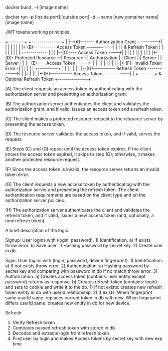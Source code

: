 docker build . -t [image name]

docker run -p [inside port]:[outside port] -d --name [new container name] [image name]

JWT tokens working principles:

  +--------+                                           +---------------+
  |        |--(A)------- Authorization Grant --------->|               |
  |        |                                           |               |
  |        |<-(B)----------- Access Token -------------|               |
  |        |               & Refresh Token             |               |
  |        |                                           |               |
  |        |                            +----------+   |               |
  |        |--(C)---- Access Token ---->|          |   |               |
  |        |                            |          |   |               |
  |        |<-(D)- Protected Resource --| Resource |   | Authorization |
  | Client |                            |  Server  |   |     Server    |
  |        |--(E)---- Access Token ---->|          |   |               |
  |        |                            |          |   |               |
  |        |<-(F)- Invalid Token Error -|          |   |               |
  |        |                            +----------+   |               |
  |        |                                           |               |
  |        |--(G)----------- Refresh Token ----------->|               |
  |        |                                           |               |
  |        |<-(H)----------- Access Token -------------|               |
  +--------+           & Optional Refresh Token        +---------------+


(A) The client requests an access token by authenticating with the authorization server and presenting an authorization grant.

(B) The authorization server authenticates the client and validates the authorization grant, and if valid, issues an access token and a refresh token.

(C) The client makes a protected resource request to the resource server by presenting the access token.

(D) The resource server validates the access token, and if valid, serves the request.

(E) Steps (C) and (D) repeat until the access token expires. If the client knows the access token expired, it skips to step (G); otherwise, it makes another protected resource request.

(F) Since the access token is invalid, the resource server returns an invalid token error.

(G) The client requests a new access token by authenticating with the authorization server and presenting the refresh token. The client authentication requirements are based on the client type and on the authorization server policies.

(H) The authorization server authenticates the client and validates the refresh token, and if valid, issues a new access token (and, optionally, a new refresh token).

A brief description of the logic:

Signup: 
  User logins with (login, password).
    1) Identification.
        a) If exists throw error.
        b) Save user.
            1) Hashing password by secret key.
            2) Create user in db.

Sigin:
  User logins with (login, password, device fingerprint).
    1) Identification.
        a) If not exists throw error.
    2) Authentication.
        a) Hashing password by secret key and comparing with password in db if no match throw error.
    3) Authorization.
        a) Creates access token (contains: user entity except password) returns as response.
        b) Creates refresh token (contains: login) and sets to cookie and write it to the db.
            1) If not exists: creates new refresh token entity in db with userId relationship.
            2) If exists:
              When fingerprint same userId same: replaces current token in db with new.
              When fingerprint differs userId same: creates new entity in db for new device.

Refresh:
  1) Verify Refresh token
  2) Compares passed refresh token with stored in db
  3) Decodes and extracts login from refresh token
  4) Find user by login and makes Access tokens by secret key with new exp time